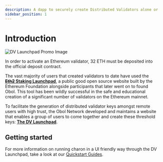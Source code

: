 ```yaml
---
description: A dapp to securely create Distributed Validators alone or with a group.
sidebar_position: 1
---
```


# Introduction

![DV Launchpad Promo Image](/img/DistributeYourValidators.svg)

In order to activate an Ethereum validator, 32 ETH must be deposited into the official deposit contract. 

The vast majority of users that created validators to date have used the **[~~Eth2~~ Staking Launchpad](https://launchpad.ethereum.org/)**, a public good open source website built by the Ethereum Foundation alongside participants that later went on to found Obol. This tool has been wildly successful in the safe and educational creation of a significant number of validators on the Ethereum mainnet.

To facilitate the generation of distributed validator keys amongst remote users with high trust, the Obol Network developed and maintains a website that enables a group of users to come together and create these threshold keys: [**The DV Launchpad**](https://beta.launchpad.obol.tech/).

## Getting started

For more information on running charon in a UI friendly way through the DV Launchpad, take a look at our [Quickstart Guides](docs/int/quickstart/index.md). 